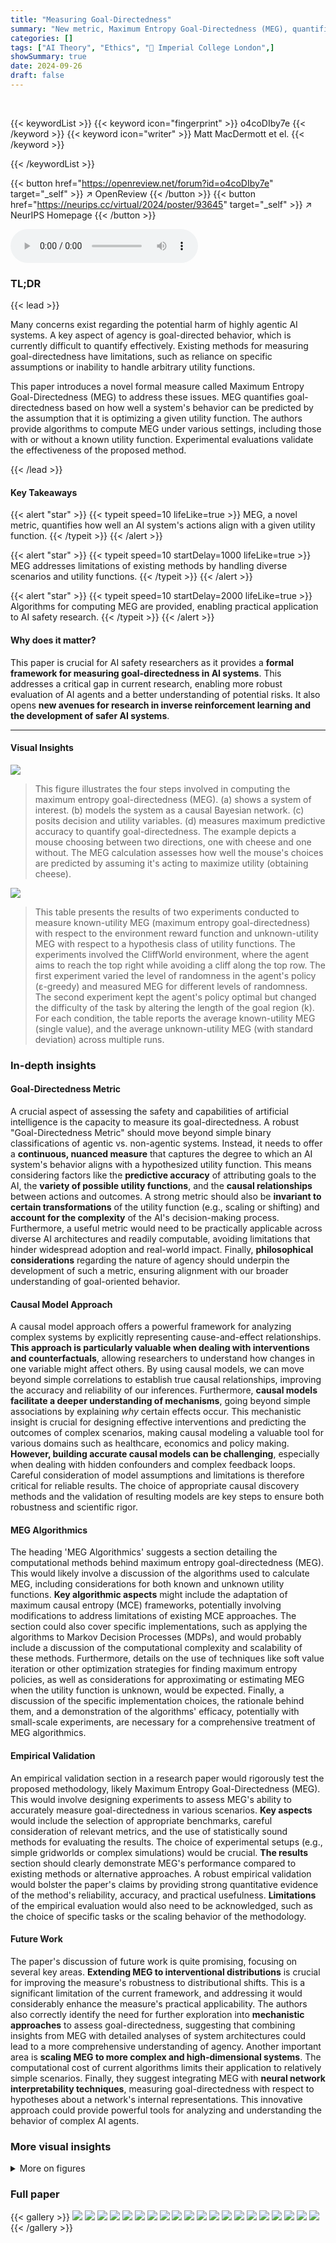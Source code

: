 ```yaml
---
title: "Measuring Goal-Directedness"
summary: "New metric, Maximum Entropy Goal-Directedness (MEG), quantifies AI goal-directedness, crucial for assessing AI safety and agency."
categories: []
tags: ["AI Theory", "Ethics", "🏢 Imperial College London",]
showSummary: true
date: 2024-09-26
draft: false
---
```


<br>

{{< keywordList >}}
{{< keyword icon="fingerprint" >}} o4coDIby7e {{< /keyword >}}
{{< keyword icon="writer" >}} Matt MacDermott et el. {{< /keyword >}}
 
{{< /keywordList >}}

{{< button href="https://openreview.net/forum?id=o4coDIby7e" target="_self" >}}
↗ OpenReview
{{< /button >}}
{{< button href="https://neurips.cc/virtual/2024/poster/93645" target="_self" >}}
↗ NeurIPS Homepage
{{< /button >}}


<audio controls>
    <source src="https://ai-paper-reviewer.com/o4coDIby7e/podcast.wav" type="audio/wav">
    Your browser does not support the audio element.
</audio>


### TL;DR


{{< lead >}}

Many concerns exist regarding the potential harm of highly agentic AI systems.  A key aspect of agency is goal-directed behavior, which is currently difficult to quantify effectively.  Existing methods for measuring goal-directedness have limitations, such as reliance on specific assumptions or inability to handle arbitrary utility functions. 

This paper introduces a novel formal measure called Maximum Entropy Goal-Directedness (MEG) to address these issues. MEG quantifies goal-directedness based on how well a system's behavior can be predicted by the assumption that it is optimizing a given utility function. The authors provide algorithms to compute MEG under various settings, including those with or without a known utility function. Experimental evaluations validate the effectiveness of the proposed method.

{{< /lead >}}


#### Key Takeaways

{{< alert "star" >}}
{{< typeit speed=10 lifeLike=true >}} MEG, a novel metric, quantifies how well an AI system's actions align with a given utility function. {{< /typeit >}}
{{< /alert >}}

{{< alert "star" >}}
{{< typeit speed=10 startDelay=1000 lifeLike=true >}} MEG addresses limitations of existing methods by handling diverse scenarios and utility functions. {{< /typeit >}}
{{< /alert >}}

{{< alert "star" >}}
{{< typeit speed=10 startDelay=2000 lifeLike=true >}} Algorithms for computing MEG are provided, enabling practical application to AI safety research. {{< /typeit >}}
{{< /alert >}}

#### Why does it matter?
This paper is crucial for AI safety researchers as it provides a **formal framework for measuring goal-directedness in AI systems**.  This addresses a critical gap in current research, enabling more robust evaluation of AI agents and a better understanding of potential risks. It also opens **new avenues for research in inverse reinforcement learning and the development of safer AI systems**.

------
#### Visual Insights



![](https://ai-paper-reviewer.com/o4coDIby7e/figures_1_1.jpg)

> This figure illustrates the four steps involved in computing the maximum entropy goal-directedness (MEG). (a) shows a system of interest. (b) models the system as a causal Bayesian network. (c) posits decision and utility variables. (d) measures maximum predictive accuracy to quantify goal-directedness.  The example depicts a mouse choosing between two directions, one with cheese and one without.  The MEG calculation assesses how well the mouse's choices are predicted by assuming it's acting to maximize utility (obtaining cheese).





![](https://ai-paper-reviewer.com/o4coDIby7e/tables_16_1.jpg)

> This table presents the results of two experiments conducted to measure known-utility MEG (maximum entropy goal-directedness) with respect to the environment reward function and unknown-utility MEG with respect to a hypothesis class of utility functions. The experiments involved the CliffWorld environment, where the agent aims to reach the top right while avoiding a cliff along the top row.  The first experiment varied the level of randomness in the agent's policy (ε-greedy) and measured MEG for different levels of randomness.  The second experiment kept the agent's policy optimal but changed the difficulty of the task by altering the length of the goal region (k). For each condition, the table reports the average known-utility MEG (single value), and the average unknown-utility MEG (with standard deviation) across multiple runs.





### In-depth insights


#### Goal-Directedness Metric
A crucial aspect of assessing the safety and capabilities of artificial intelligence is the capacity to measure its goal-directedness.  A robust "Goal-Directedness Metric" should move beyond simple binary classifications of agentic vs. non-agentic systems.  Instead, it needs to offer a **continuous, nuanced measure** that captures the degree to which an AI system's behavior aligns with a hypothesized utility function. This means considering factors like the **predictive accuracy** of attributing goals to the AI, the **variety of possible utility functions**, and the **causal relationships** between actions and outcomes.  A strong metric should also be **invariant to certain transformations** of the utility function (e.g., scaling or shifting) and **account for the complexity** of the AI's decision-making process.  Furthermore, a useful metric would need to be practically applicable across diverse AI architectures and readily computable, avoiding limitations that hinder widespread adoption and real-world impact. Finally, **philosophical considerations** regarding the nature of agency should underpin the development of such a metric, ensuring alignment with our broader understanding of goal-oriented behavior.

#### Causal Model Approach
A causal model approach offers a powerful framework for analyzing complex systems by explicitly representing cause-and-effect relationships.  **This approach is particularly valuable when dealing with interventions and counterfactuals**, allowing researchers to understand how changes in one variable might affect others. By using causal models, we can move beyond simple correlations to establish true causal relationships, improving the accuracy and reliability of our inferences.  Furthermore, **causal models facilitate a deeper understanding of mechanisms**, going beyond simple associations by explaining *why* certain effects occur. This mechanistic insight is crucial for designing effective interventions and predicting the outcomes of complex scenarios, making causal modeling a valuable tool for various domains such as healthcare, economics and policy making.  **However, building accurate causal models can be challenging**, especially when dealing with hidden confounders and complex feedback loops.  Careful consideration of model assumptions and limitations is therefore critical for reliable results. The choice of appropriate causal discovery methods and the validation of resulting models are key steps to ensure both robustness and scientific rigor.

#### MEG Algorithmics
The heading 'MEG Algorithmics' suggests a section detailing the computational methods behind maximum entropy goal-directedness (MEG).  This would likely involve a discussion of the algorithms used to calculate MEG, including considerations for both known and unknown utility functions. **Key algorithmic aspects** might include the adaptation of maximum causal entropy (MCE) frameworks, potentially involving modifications to address limitations of existing MCE approaches.  The section could also cover specific implementations, such as applying the algorithms to Markov Decision Processes (MDPs), and would probably include a discussion of the computational complexity and scalability of these methods.  Furthermore, details on the use of techniques like soft value iteration or other optimization strategies for finding maximum entropy policies, as well as considerations for approximating or estimating MEG when the utility function is unknown, would be expected. Finally, a discussion of the specific implementation choices, the rationale behind them, and a demonstration of the algorithms' efficacy, potentially with small-scale experiments, are necessary for a comprehensive treatment of MEG algorithmics.

#### Empirical Validation
An empirical validation section in a research paper would rigorously test the proposed methodology, likely Maximum Entropy Goal-Directedness (MEG).  This would involve designing experiments to assess MEG's ability to accurately measure goal-directedness in various scenarios.  **Key aspects** would include the selection of appropriate benchmarks, careful consideration of relevant metrics, and the use of statistically sound methods for evaluating the results. The choice of experimental setups (e.g., simple gridworlds or complex simulations) would be crucial.  **The results** section should clearly demonstrate MEG's performance compared to existing methods or alternative approaches.  A robust empirical validation would bolster the paper's claims by providing strong quantitative evidence of the method's reliability, accuracy, and practical usefulness. **Limitations** of the empirical evaluation would also need to be acknowledged, such as the choice of specific tasks or the scaling behavior of the methodology.

#### Future Work
The paper's discussion of future work is quite promising, focusing on several key areas.  **Extending MEG to interventional distributions** is crucial for improving the measure's robustness to distributional shifts.  This is a significant limitation of the current framework, and addressing it would considerably enhance the measure's practical applicability.  The authors also correctly identify the need for further exploration into **mechanistic approaches** to assess goal-directedness, suggesting that combining insights from MEG with detailed analyses of system architectures could lead to a more comprehensive understanding of agency. Another important area is **scaling MEG to more complex and high-dimensional systems**. The computational cost of current algorithms limits their application to relatively simple scenarios.  Finally, they suggest integrating MEG with **neural network interpretability techniques**,  measuring goal-directedness with respect to hypotheses about a network's internal representations. This innovative approach could provide powerful tools for analyzing and understanding the behavior of complex AI agents.


### More visual insights

<details>
<summary>More on figures
</summary>


![](https://ai-paper-reviewer.com/o4coDIby7e/figures_3_1.jpg)

> This figure illustrates an example of a sequential multi-decision problem. (a) shows the gridworld environment. The mouse starts in the center and must decide whether to move left or right at each time step. (b) depicts this as a causal Bayesian network, with nodes representing the cheese's location, the mouse's observations and decision, and whether the mouse obtained the cheese. (c) shows this as a causal influence diagram, with utility nodes added to represent the utility of each outcome.


![](https://ai-paper-reviewer.com/o4coDIby7e/figures_8_1.jpg)

> This figure presents results from two experiments conducted using the CliffWorld environment.  The first experiment (b) shows how the maximum entropy goal-directedness (MEG) changes for ε-greedy policies with varying ε values (exploration-exploitation trade-off). As expected, MEG decreases as the policy becomes less optimal (more random). The second experiment (c) examines how MEG varies for optimal policies under different reward functions, each representing a task of varying difficulty. It shows that known-utility MEG (MEG with respect to a known reward function) decreases as the task gets easier (the goal region becomes larger), while the unknown-utility MEG (MEG considering a family of utility functions) remains relatively higher. This is because optimal policies that perform well on the easier task also perform well on more specific, narrower utility functions, thereby maintaining a higher MEG in the unknown utility case.


![](https://ai-paper-reviewer.com/o4coDIby7e/figures_13_1.jpg)

> This figure compares three different graphical model representations of Example 1 from the paper.  Panel (a) shows a standard causal Bayesian network (CBN). Panel (b) demonstrates a 'mechanised' CBN, which adds additional variables representing mechanisms.  Kenton et al.'s method would only identify an agent in the mechanised version.  Panel (c) presents a 'mechanised' causal influence diagram (CID) that includes utility variables.  The paper highlights that MEG (Maximum Entropy Goal-Directedness), unlike Kenton et al.'s method, remains consistent across these different representations.


![](https://ai-paper-reviewer.com/o4coDIby7e/figures_17_1.jpg)

> This figure shows three subplots related to the CliffWorld environment experiments. (a) shows the environment setup. (b) shows how MEG (maximum entropy goal-directedness) values decrease as the policies become less optimal (using epsilon-greedy policies with varying epsilon values). (c) demonstrates the relationship between MEG and task difficulty (different reward functions with varying lengths of goal regions). This subplot highlights that known-utility MEG decreases as the task becomes easier, but unknown-utility MEG remains higher because optimal policies perform well even with narrower goal definitions.


</details>






### Full paper

{{< gallery >}}
<img src="https://ai-paper-reviewer.com/o4coDIby7e/1.png" class="grid-w50 md:grid-w33 xl:grid-w25" />
<img src="https://ai-paper-reviewer.com/o4coDIby7e/2.png" class="grid-w50 md:grid-w33 xl:grid-w25" />
<img src="https://ai-paper-reviewer.com/o4coDIby7e/3.png" class="grid-w50 md:grid-w33 xl:grid-w25" />
<img src="https://ai-paper-reviewer.com/o4coDIby7e/4.png" class="grid-w50 md:grid-w33 xl:grid-w25" />
<img src="https://ai-paper-reviewer.com/o4coDIby7e/5.png" class="grid-w50 md:grid-w33 xl:grid-w25" />
<img src="https://ai-paper-reviewer.com/o4coDIby7e/6.png" class="grid-w50 md:grid-w33 xl:grid-w25" />
<img src="https://ai-paper-reviewer.com/o4coDIby7e/7.png" class="grid-w50 md:grid-w33 xl:grid-w25" />
<img src="https://ai-paper-reviewer.com/o4coDIby7e/8.png" class="grid-w50 md:grid-w33 xl:grid-w25" />
<img src="https://ai-paper-reviewer.com/o4coDIby7e/9.png" class="grid-w50 md:grid-w33 xl:grid-w25" />
<img src="https://ai-paper-reviewer.com/o4coDIby7e/10.png" class="grid-w50 md:grid-w33 xl:grid-w25" />
<img src="https://ai-paper-reviewer.com/o4coDIby7e/11.png" class="grid-w50 md:grid-w33 xl:grid-w25" />
<img src="https://ai-paper-reviewer.com/o4coDIby7e/12.png" class="grid-w50 md:grid-w33 xl:grid-w25" />
<img src="https://ai-paper-reviewer.com/o4coDIby7e/13.png" class="grid-w50 md:grid-w33 xl:grid-w25" />
<img src="https://ai-paper-reviewer.com/o4coDIby7e/14.png" class="grid-w50 md:grid-w33 xl:grid-w25" />
<img src="https://ai-paper-reviewer.com/o4coDIby7e/15.png" class="grid-w50 md:grid-w33 xl:grid-w25" />
<img src="https://ai-paper-reviewer.com/o4coDIby7e/16.png" class="grid-w50 md:grid-w33 xl:grid-w25" />
<img src="https://ai-paper-reviewer.com/o4coDIby7e/17.png" class="grid-w50 md:grid-w33 xl:grid-w25" />
<img src="https://ai-paper-reviewer.com/o4coDIby7e/18.png" class="grid-w50 md:grid-w33 xl:grid-w25" />
<img src="https://ai-paper-reviewer.com/o4coDIby7e/19.png" class="grid-w50 md:grid-w33 xl:grid-w25" />
<img src="https://ai-paper-reviewer.com/o4coDIby7e/20.png" class="grid-w50 md:grid-w33 xl:grid-w25" />
{{< /gallery >}}